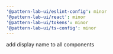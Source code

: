 ```yaml
---
'@pattern-lab-ui/eslint-config': minor
'@pattern-lab-ui/react': minor
'@pattern-lab-ui/tokens': minor
'@pattern-lab-ui/ts-config': minor
---
```


add display name to all components
